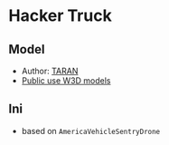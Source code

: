 Hacker Truck
============

Model
----------------
* Author: [TARAN](http://www.sleipnirstuff.com/forum/memberlist.php?mode=viewprofile&u=1174)
* [Public use W3D models](http://www.sleipnirstuff.com/forum/viewtopic.php?f=14&p=228123#228123)

Ini
---
* based on `AmericaVehicleSentryDrone`
